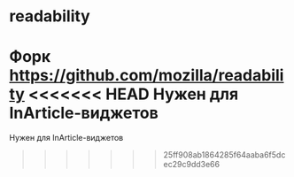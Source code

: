 # readability

Форк https://github.com/mozilla/readability
<<<<<<< HEAD
Нужен для InArticle-виджетов
=======
Нужен для InArticle-виджетов
>>>>>>> 25ff908ab1864285f64aaba6f5dcec29c9dd3e66
